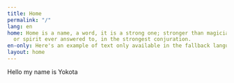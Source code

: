 ```yaml
---
title: Home
permalink: "/"
lang: en
home: Home is a name, a word, it is a strong one; stronger than magician ever spoke,
  or spirit ever answered to, in the strongest conjuration.
en-only: Here's an example of text only available in the fallback language
layout: home
---
```


Hello my name is Yokota
